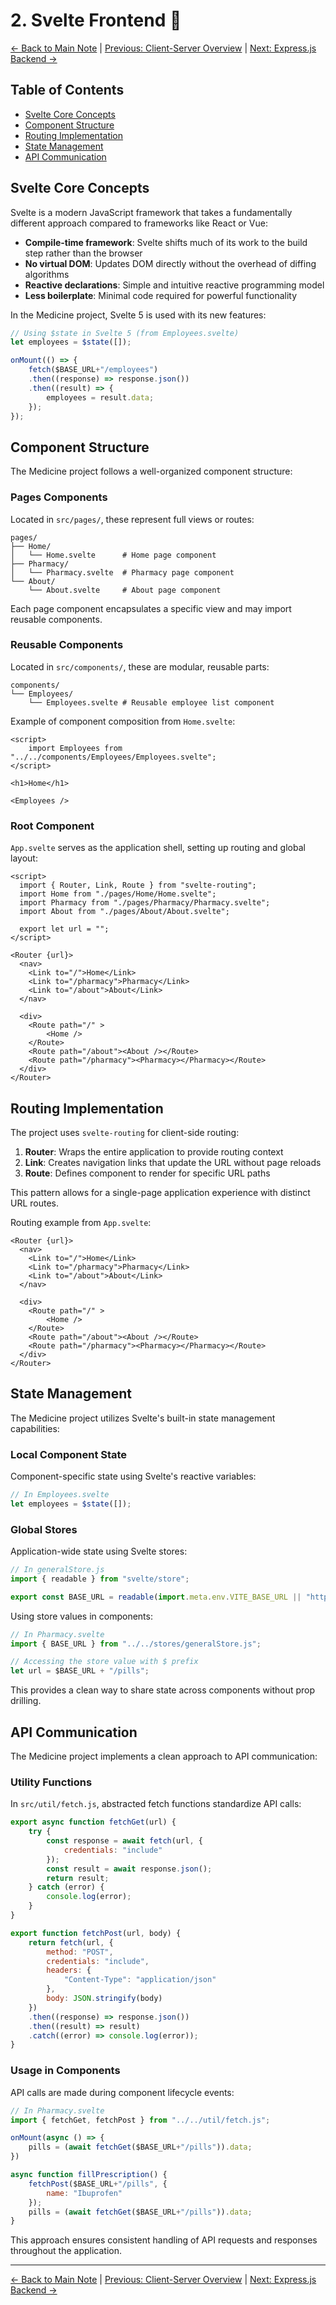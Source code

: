 # 2. Svelte Frontend 🔄

[<- Back to Main Note](./README.md) | [Previous: Client-Server Overview](./01-client-server-overview.md) | [Next: Express.js Backend ->](./03-express-backend.md)

## Table of Contents

- [Svelte Core Concepts](#svelte-core-concepts)
- [Component Structure](#component-structure)
- [Routing Implementation](#routing-implementation)
- [State Management](#state-management)
- [API Communication](#api-communication)

## Svelte Core Concepts

Svelte is a modern JavaScript framework that takes a fundamentally different approach compared to frameworks like React or Vue:

- **Compile-time framework**: Svelte shifts much of its work to the build step rather than the browser
- **No virtual DOM**: Updates DOM directly without the overhead of diffing algorithms
- **Reactive declarations**: Simple and intuitive reactive programming model
- **Less boilerplate**: Minimal code required for powerful functionality

In the Medicine project, Svelte 5 is used with its new features:

```javascript
// Using $state in Svelte 5 (from Employees.svelte)
let employees = $state([]);

onMount(() => {
    fetch($BASE_URL+"/employees")
    .then((response) => response.json())
    .then((result) => {
        employees = result.data;
    });
});
```

## Component Structure

The Medicine project follows a well-organized component structure:

### Pages Components

Located in `src/pages/`, these represent full views or routes:

```
pages/
├── Home/
│   └── Home.svelte      # Home page component
├── Pharmacy/
│   └── Pharmacy.svelte  # Pharmacy page component
└── About/
    └── About.svelte     # About page component
```

Each page component encapsulates a specific view and may import reusable components.

### Reusable Components

Located in `src/components/`, these are modular, reusable parts:

```
components/
└── Employees/
    └── Employees.svelte # Reusable employee list component
```

Example of component composition from `Home.svelte`:

```svelte
<script>
    import Employees from "../../components/Employees/Employees.svelte";
</script>

<h1>Home</h1>

<Employees />
```

### Root Component

`App.svelte` serves as the application shell, setting up routing and global layout:

```svelte
<script>
  import { Router, Link, Route } from "svelte-routing";
  import Home from "./pages/Home/Home.svelte";
  import Pharmacy from "./pages/Pharmacy/Pharmacy.svelte";
  import About from "./pages/About/About.svelte";

  export let url = "";
</script>

<Router {url}>
  <nav>
    <Link to="/">Home</Link>
    <Link to="/pharmacy">Pharmacy</Link>
    <Link to="/about">About</Link>
  </nav>

  <div>
    <Route path="/" >
        <Home />
    </Route>
    <Route path="/about"><About /></Route>
    <Route path="/pharmacy"><Pharmacy></Pharmacy></Route>
  </div>
</Router>
```

## Routing Implementation

The project uses `svelte-routing` for client-side routing:

1. **Router**: Wraps the entire application to provide routing context
2. **Link**: Creates navigation links that update the URL without page reloads
3. **Route**: Defines component to render for specific URL paths

This pattern allows for a single-page application experience with distinct URL routes.

Routing example from `App.svelte`:

```svelte
<Router {url}>
  <nav>
    <Link to="/">Home</Link>
    <Link to="/pharmacy">Pharmacy</Link>
    <Link to="/about">About</Link>
  </nav>

  <div>
    <Route path="/" >
        <Home />
    </Route>
    <Route path="/about"><About /></Route>
    <Route path="/pharmacy"><Pharmacy></Pharmacy></Route>
  </div>
</Router>
```

## State Management

The Medicine project utilizes Svelte's built-in state management capabilities:

### Local Component State

Component-specific state using Svelte's reactive variables:

```javascript
// In Employees.svelte
let employees = $state([]);
```

### Global Stores

Application-wide state using Svelte stores:

```javascript
// In generalStore.js
import { readable } from "svelte/store";

export const BASE_URL = readable(import.meta.env.VITE_BASE_URL || "http://localhost:8080");
```

Using store values in components:

```javascript
// In Pharmacy.svelte
import { BASE_URL } from "../../stores/generalStore.js";

// Accessing the store value with $ prefix
let url = $BASE_URL + "/pills";
```

This provides a clean way to share state across components without prop drilling.

## API Communication

The Medicine project implements a clean approach to API communication:

### Utility Functions

In `src/util/fetch.js`, abstracted fetch functions standardize API calls:

```javascript
export async function fetchGet(url) {
    try {
        const response = await fetch(url, {
            credentials: "include"
        });
        const result = await response.json();
        return result;
    } catch (error) {
        console.log(error);
    }
}

export function fetchPost(url, body) {
    return fetch(url, {
        method: "POST",
        credentials: "include",
        headers: {
            "Content-Type": "application/json"
        },
        body: JSON.stringify(body)
    })
    .then((response) => response.json())
    .then((result) => result)
    .catch((error) => console.log(error));
}
```

### Usage in Components

API calls are made during component lifecycle events:

```javascript
// In Pharmacy.svelte
import { fetchGet, fetchPost } from "../../util/fetch.js";

onMount(async () => {
    pills = (await fetchGet($BASE_URL+"/pills")).data;
})

async function fillPrescription() {
    fetchPost($BASE_URL+"/pills", {
        name: "Ibuprofen"
    });
    pills = (await fetchGet($BASE_URL+"/pills")).data;
}
```

This approach ensures consistent handling of API requests and responses throughout the application.

---

[<- Back to Main Note](./README.md) | [Previous: Client-Server Overview](./01-client-server-overview.md) | [Next: Express.js Backend ->](./03-express-backend.md)
